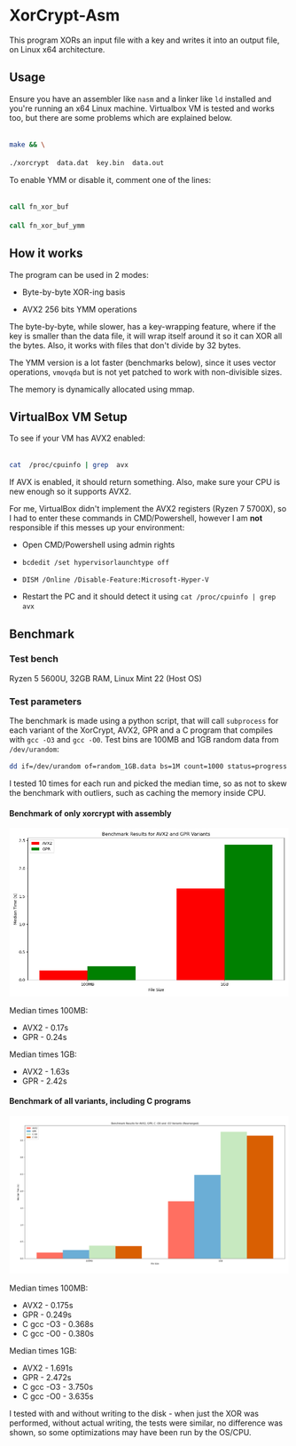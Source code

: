 
  

# XorCrypt-Asm

  

This program XORs an input file with a key and writes it into an output file, on Linux x64 architecture.

  
  

## Usage

  

Ensure you have an assembler like `nasm` and a linker like `ld` installed and you're running an x64 Linux machine. Virtualbox VM is tested and works too, but there are some problems which are explained below.

  

```bash

make && \

./xorcrypt  data.dat  key.bin  data.out

```

To enable YMM or disable it, comment one of the lines:

```asm

call fn_xor_buf

call fn_xor_buf_ymm

```

  

## How it works

  

The program can be used in 2 modes:

- Byte-by-byte XOR-ing basis

- AVX2 256 bits YMM operations

  

The byte-by-byte, while slower, has a key-wrapping feature, where if the key is smaller than the data file, it will wrap itself around it so it can XOR all the bytes. Also, it works with files that don't divide by 32 bytes.

  

The YMM version is a lot faster (benchmarks below), since it uses vector operations, `vmovqda` but is not yet patched to work with non-divisible sizes.

  

The memory is dynamically allocated using mmap.

## VirtualBox VM Setup

  

To see if your VM has AVX2 enabled:

```bash

cat  /proc/cpuinfo | grep  avx

```

If AVX is enabled, it should return something. Also, make sure your CPU is new enough so it supports AVX2.

  

For me, VirtualBox didn't implement the AVX2 registers (Ryzen 7 5700X), so I had to enter these commands in CMD/Powershell, however I am **not** responsible if this messes up your environment:

* Open CMD/Powershell using admin rights

*  `bcdedit /set hypervisorlaunchtype off`

*  `DISM /Online /Disable-Feature:Microsoft-Hyper-V`

* Restart the PC and it should detect it using `cat /proc/cpuinfo | grep avx`

  

## Benchmark

### Test bench
Ryzen 5 5600U, 32GB RAM, Linux Mint 22 (Host OS)

### Test parameters

The benchmark is made using a python script, that will call `subprocess` for each variant of the XorCrypt, AVX2, GPR and a C program that compiles with `gcc -O3` and `gcc -O0`. Test bins are 100MB and 1GB random data from `/dev/urandom`:
```bash
dd if=/dev/urandom of=random_1GB.data bs=1M count=1000 status=progress
```
I tested 10 times for each run and picked the median time, so as not to skew the benchmark with outliers, such as caching the memory inside CPU.

#### Benchmark of only xorcrypt with assembly
![Benchmark Graph](benchmark.jpg)

Median times 100MB:
* AVX2 - 0.17s
* GPR - 0.24s

Median times 1GB:
* AVX2 - 1.63s
* GPR - 2.42s

#### Benchmark of all variants, including C programs

![Benchmark Graph](benchmark_avr_gpr_C.png)

Median times 100MB:
* AVX2 - 0.175s
* GPR - 0.249s
* C gcc -O3 - 0.368s
* C gcc -O0 - 0.380s
 
Median times 1GB:
* AVX2 - 1.691s
* GPR - 2.472s
* C gcc -O3 - 3.750s
* C gcc -O0 - 3.635s

I tested with and without writing to the disk - when just the XOR was performed, without actual writing, the tests were similar, no difference was shown, so some optimizations may have been run by the OS/CPU.
